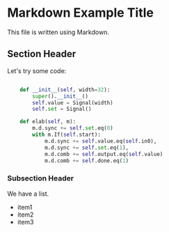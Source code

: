 
# Markdown Example Title

This file is written using Markdown.

## Section Header

Let's try some code:

```python

    def __init__(self, width=32):
        super().__init__()
        self.value = Signal(width)
        self.set = Signal()

    def elab(self, m):
        m.d.sync += self.set.eq(0)
        with m.If(self.start):
            m.d.sync += self.value.eq(self.in0),
            m.d.sync += self.set.eq(1),
            m.d.comb += self.output.eq(self.value)
            m.d.comb += self.done.eq(1)


```

### Subsection Header

We have a list.

* item1
* item2
* item3

